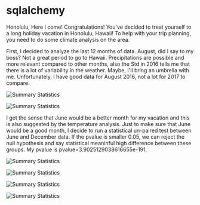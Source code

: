# sqlalchemy

Honolulu, Here I come! Congratulations! 
You've decided to treat yourself to a long holiday vacation in Honolulu, Hawaii! To help with your trip planning, you need to do some climate analysis on the area.

First, I decided to analyze the last 12 months of data. August, did I say to my boss? Not a great period to go to Hawaii. Precipitations are possible and more relevant compared to other months, also the Std in 2016 tells me that there is a lot of variability in the weather. Maybe, I'll bring an umbrella with me. 
Unfortunately, I have good data for August 2016, not a lot for 2017 to compare.

![Summary Statistics](https://github.com/AliceSartori/sqlalchemy/blob/main/Precipitations%20over%2012-month%20period.png)

![Summary Statistics](https://github.com/AliceSartori/sqlalchemy/blob/main/Precipitations%20over%2012%20months%20period_Summary%20Statistics.png)

I get the sense that June would be a better month for my vacation and this is also suggested by the temperature analysis. Just to make sure that June would be a good month, I decide to run a statistical un-paired test between June and December data. If the pvalue is smaller 0.05, we can reject the null hypothesis and say statistical meaninful high difference between these groups. My pvalue is pvalue=3.9025129038616655e-191. 



![Summary Statistics](https://github.com/AliceSartori/sqlalchemy/blob/main/Temperature%20over%2012-month%20period%2C%20station%20USC00519281.png)




![Summary Statistics](https://github.com/AliceSartori/sqlalchemy/blob/main/Trip%20Average%20Temp.png)




![Summary Statistics](https://github.com/AliceSartori/sqlalchemy/blob/main/Predicted%20Temperatures%20for%20Historical%20Temperature%20-%20Hawaii.png)


![Summary Statistics](https://github.com/AliceSartori/sqlalchemy/blob/main/Temperatures%20over%20a%2012-month%20period.png)

